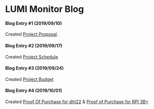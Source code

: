 # LUMI Monitor Blog

#### Blog Entry #1 (2019/09/10)

Created [Project Proposal](https://github.com/Manshur7/Capstone-Project/blob/master/Documentation/ProposalCapstoneLumi.xlsx).

#### Blog Entry #2 (2019/09/17)

Created [Project Schedule]()

#### Blog Entry #3 (2019/09/24)

Created [Project Budget](https://github.com/Manshur7/Capstone-Project/blob/master/Documentation/Budget.xlsx)

#### Blog Entry #4 (2019/10/01)

Created [Proof Of Purchase for dht22](https://github.com/Manshur7/Capstone-Project/blob/master/Documentation/dht22.png) &
[Proof of Purchase for RPI 3B+](https://github.com/Manshur7/Capstone-Project/blob/master/Documentation/rpi3.png)

